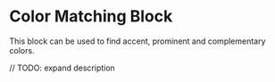 # Color Matching Block

This block can be used to find accent, prominent and complementary colors.

// TODO: expand description
